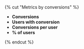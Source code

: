 {% cut "Metrics by conversions" %}

- **Conversions**
- **Users with conversion**
- **Conversions per user**
- **% of users**

{% endcut %}
